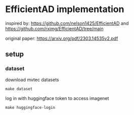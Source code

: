 # EfficientAD implementation

inspired by:
https://github.com/nelson1425/EfficientAD and https://github.com/rximg/EfficientAD/tree/main

original paper: https://arxiv.org/pdf/2303.14535v2.pdf


## setup


### dataset

download mvtec datasets

```
make dataset
```

log in with huggingface token to access imagenet

```
make huggingface-login
```
